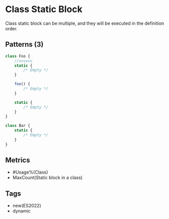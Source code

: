 # Class Static Block

Class static block can be multiple, and they will be executed in the definition order.

## Patterns (3)

```js
class Foo {
    //vvvvvv
    static {
        /* Empty */
    }

    foo() {
        /* Empty */
    }

    static {
        /* Empty */
    }
}

class Bar {
    static {
        /* Empty */
    }
}
```

## Metrics

* #Usage%(Class)
* MaxCount(Static block in a class)

## Tags

* new(ES2022)
* dynamic
